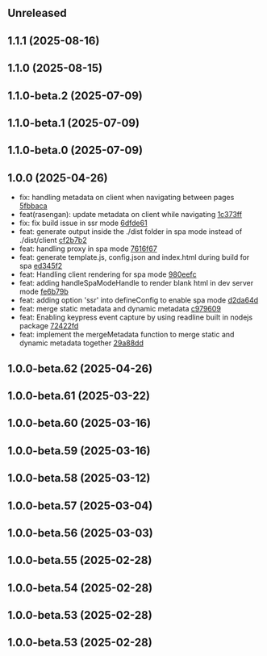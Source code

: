 ## Unreleased

## 1.1.1 (2025-08-16)

## 1.1.0 (2025-08-15)

## 1.1.0-beta.2 (2025-07-09)

## 1.1.0-beta.1 (2025-07-09)

## 1.1.0-beta.0 (2025-07-09)

## 1.0.0 (2025-04-26)

- fix: handling metadata on client when navigating between pages [5fbbaca](https://github.com/rasengan-dev/rasenganjs/5fbbaca5ce206d693b5a5d394827a3804838ba5c)
- feat(rasengan): update metadata on client while navigating [1c373ff](https://github.com/rasengan-dev/rasenganjs/1c373ff3e7dacee52dde81f8bb0689856ffe0393)
- fix: fix build issue in ssr mode [6dfde61](https://github.com/rasengan-dev/rasenganjs/6dfde618f4f0e43d801b67afc4f4235e98a3976c)
- feat: generate output inside the ./dist folder in spa mode instead of ./dist/client [cf2b7b2](https://github.com/rasengan-dev/rasenganjs/cf2b7b29133ff4f3256c131fa895fcde4d590e93)
- feat: handling proxy in spa mode [7616f67](https://github.com/rasengan-dev/rasenganjs/7616f670d8f7ae0a02d494b13bbe03efc25cc26e)
- feat: generate template.js, config.json and index.html during build for spa [ed345f2](https://github.com/rasengan-dev/rasenganjs/ed345f2abda7c508a384a16409fc28799085476c)
- feat: Handling client rendering for spa mode [980eefc](https://github.com/rasengan-dev/rasenganjs/980eefc65a17016544c94b323d69a92d24ac149d)
- feat: adding handleSpaModeHandle to render blank html in dev server mode [fe6b79b](https://github.com/rasengan-dev/rasenganjs/fe6b79b370e8626ddc65a6f4142225fd71880a5a)
- feat: adding option 'ssr' into defineConfig to enable spa mode [d2da64d](https://github.com/rasengan-dev/rasenganjs/d2da64d8a372f5ad71ff26196c37658e78e71cc7)
- feat: merge static metadata and dynamic metadata [c979609](https://github.com/rasengan-dev/rasenganjs/c979609e5b45b45f9965a81c34fa73284dce3e09)
- feat: Enabling keypress event capture by using readline built in nodejs package [72422fd](https://github.com/rasengan-dev/rasenganjs/72422fd8f5eee401f0ba0468a51d09097dc3ae8d)
- feat: implement the mergeMetadata function to merge static and dynamic metadata together [29a88dd](https://github.com/rasengan-dev/rasenganjs/29a88ddc727f523d6fedb28b5166501fe48ee275)

## 1.0.0-beta.62 (2025-04-26)

## 1.0.0-beta.61 (2025-03-22)

## 1.0.0-beta.60 (2025-03-16)

## 1.0.0-beta.59 (2025-03-16)

## 1.0.0-beta.58 (2025-03-12)

## 1.0.0-beta.57 (2025-03-04)

## 1.0.0-beta.56 (2025-03-03)

## 1.0.0-beta.55 (2025-02-28)

## 1.0.0-beta.54 (2025-02-28)

## 1.0.0-beta.53 (2025-02-28)

## 1.0.0-beta.53 (2025-02-28)

